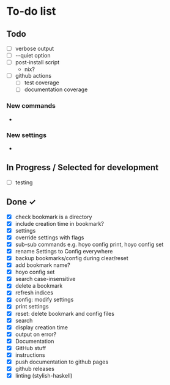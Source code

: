 # To-do list

## Todo

- [ ] verbose output
- [ ] --quiet option
- [ ] post-install script
    - nix?
- [ ] github actions
    - [ ] test coverage
    - [ ] documentation coverage

### New commands

-

### New settings

-

## In Progress / Selected for development

- [ ] testing

## Done ✓

- [x] check bookmark is a directory
- [x] include creation time in bookmark?
- [x] settings
- [x] override settings with flags
- [x] sub-sub commands e.g. hoyo config print, hoyo config set
- [x] rename Settings to Config everywhere
- [x] backup bookmarks/config during clear/reset
- [x] add bookmark name?
- [x] hoyo config set
- [x] search case-insensitive
- [x] delete a bookmark
- [x] refresh indices
- [x] config: modify settings
- [x] print settings
- [x] reset: delete bookmark and config files
- [x] search
- [x] display creation time
- [x] output on error?
- [x] Documentation
- [x] GitHub stuff
- [x] instructions
- [x] push documentation to github pages
- [x] github releases
- [x] linting (stylish-haskell)
